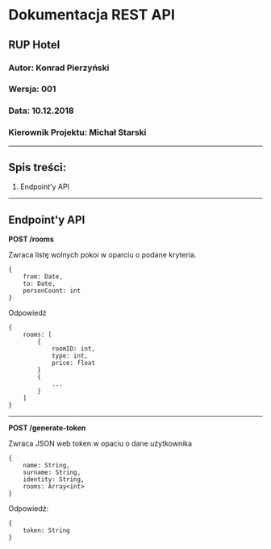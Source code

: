 # Dokumentacja REST API

## RUP Hotel

### Autor: Konrad Pierzyński

### Wersja: 001

### Data: 10.12.2018

### Kierownik Projektu: Michał Starski

---

## Spis treści:

1. Endpoint'y API

---

## Endpoint'y API

**POST /rooms**

Zwraca listę wolnych pokoi w oparciu o podane kryteria.

```
{
    from: Date,
    to: Date,
    personCount: int
}
```

Odpowiedź

```
{
    rooms: [
        {
            roomID: int,
            type: int,
            price: float
        }
        {
            ...
        }
    ]
}
```

----

**POST /generate-token**

Zwraca JSON web token w opaciu o dane użytkownika

```
{
    name: String,
    surname: String,
    identity: String,
    rooms: Array<int>
}
```

Odpowiedź:

```
{
    token: String
}
```

